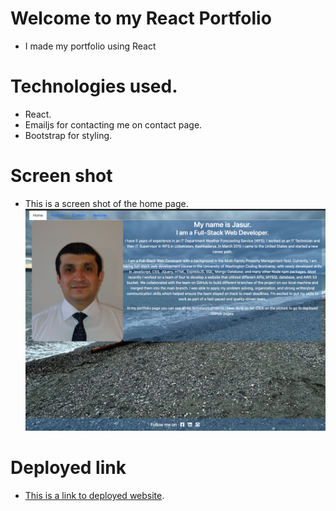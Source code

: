 
# Welcome to my React Portfolio

* I made my portfolio using React

# Technologies used.

* React.
* Emailjs for contacting me on contact page.
* Bootstrap  for styling.

# Screen shot

* This is a screen shot of the home page.
![alt text](src/assets/homepage.png)

# Deployed link

* [This is a link to deployed website](https://jasur-react-portfolio.herokuapp.com/).